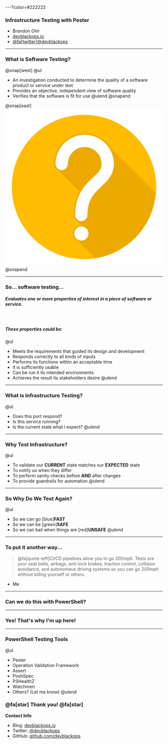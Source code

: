 ---?color=#222222

### Infrastructure Testing with Pester

- Brandon Olin
- [devblackops.io](https://devblackops.io)
- [@fa[twitter]@devblackops](https://twitter.com/devblackops)

---

### What is Software Testing?

@snap[west]
@ul
- An investigation conducted to determine the quality of a software product or service under test
- Provides an objective, independent view of software quality
- Verifies that the software is fit for use
@ulend
@snapend

@snap[east]
![](RTPSUG_Infrastructure_Testing/assets/question_mark.png)
@snapend

---

### So... software testing...

##### Evaluates one or more properties of interest in a piece of software or service.

### <br>
##### These properties could be:

@ul
- Meets the requirements that guided its design and development
- Responds correctly to all kinds of inputs
- Performs its functions within an acceptable time
- It is sufficiently usable
- Can be run it its intended environments
- Achieves the result its stakeholders desire
@ulend

---

### What is Infrastructure Testing?

@ul
- Does this port respond?
- Is this service running?
- Is the current state what I expect?
@ulend

---

### Why Test Infrastructure?

@ul
- To validate our **CURRENT** state matches our **EXPECTED** state
- To notify us when they differ
- To perform sanity checks before **AND** after changes
- To provide guardrails for automation
@ulend

---

### So Why Do We Test Again?

@ul
- So we can go [blue]**FAST**
- So we can be [green]**SAFE**
- So we can bail when things are [red]**UNSAFE**
@ulend

---

### To put it another way...

> @fa[quote-left]CI/CD pipelines allow you to go 200mph. Tests are your seat belts, airbags, anti-lock brakes, traction control, collision avoidance, and autonomous driving systems so you can go 200mph without killing yourself or others.<br>
- Me

---

### Can we do this with PowerShell?

---

### Yes! That's why I'm up here!

---

### PowerShell Testing Tools

@ul
- Pester
- Operation Validation Framework
- Assert
- PoshSpec
- PSHealthZ
- Watchmen
- Others? (Let me know)
@ulend

### @fa[star] Thank you! @fa[star]

**Contact Info**

- Blog: [devblackops.io](htts://devblackops.io)
- Twitter: [@devblackops](https://twitter.com/devblackops)
- GitHub: [github.com/devblackops](https://github.com/devblackops)